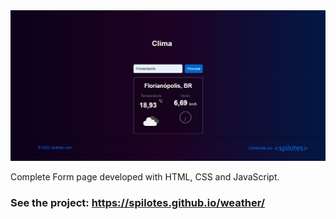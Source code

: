 <img src="./img/home.png">

Complete Form page developed with HTML, CSS and JavaScript.
### See the project: https://spilotes.github.io/weather/
